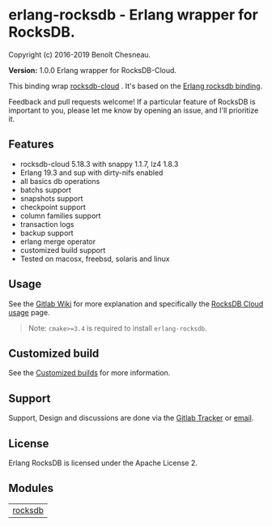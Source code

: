 

# erlang-rocksdb - Erlang wrapper for RocksDB. #

Copyright (c) 2016-2019 Benoît Chesneau.

__Version:__ 1.0.0 Erlang wrapper for RocksDB-Cloud.

This binding wrap [rocksdb-cloud](https://github.com/rockset/rocksdb-cloud/) . It's based on
the [Erlang rocksdb binding](https://gitlab.com/barrel-db/erlang-rocksdb).

Feedback and pull requests welcome! If a particular feature of RocksDB is important to you, please let me know by opening an issue, and I'll prioritize it.

## Features

- rocksdb-cloud 5.18.3 with snappy 1.1.7, lz4 1.8.3
- Erlang 19.3 and sup with dirty-nifs enabled
- all basics db operations
- batchs support
- snapshots support
- checkpoint support
- column families support
- transaction logs
- backup support
- erlang merge operator
- customized build support
- Tested on macosx, freebsd, solaris and linux

## Usage

See the [Gitlab Wiki](https://gitlab.com/barrel-db/erlang-rocksdb/wikis/home) for more explanation and specifically
the [RocksDB Cloud usage](https://gitlab.com/barrel-db/erlang-rocksdb/wikis/Getting-Started-with-Rocksdb-Cloud) page.

> Note: `cmake>=3.4` is required to install `erlang-rocksdb`.

## Customized build ##

See the [Customized builds](customize_rocksdb_build.md) for more information.

## Support

Support, Design and discussions are done via the [Gitlab Tracker](https://gitlab.com/barrel-db/erlang-rocksdb/issues) or [email](mailto:incoming+barrel-db/erlang-rocksdb@gitlab.com).

## License

Erlang RocksDB is licensed under the Apache License 2.


## Modules ##


<table width="100%" border="0" summary="list of modules">
<tr><td><a href="rocksdb.md" class="module">rocksdb</a></td></tr></table>

